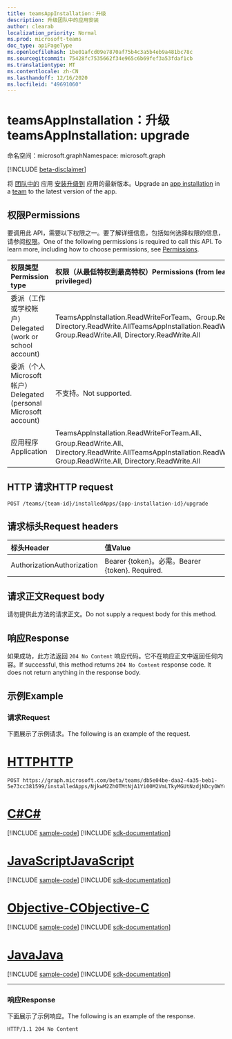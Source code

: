 ```yaml
---
title: teamsAppInstallation：升级
description: 升级团队中的应用安装
author: clearab
localization_priority: Normal
ms.prod: microsoft-teams
doc_type: apiPageType
ms.openlocfilehash: 1be01afcd09e7870af75b4c3a5b4eb9a481bc78c
ms.sourcegitcommit: 75428fc7535662f34e965c6b69fef3a53fdaf1cb
ms.translationtype: MT
ms.contentlocale: zh-CN
ms.lasthandoff: 12/16/2020
ms.locfileid: "49691060"
---
```

# <a name="teamsappinstallation-upgrade"></a><span data-ttu-id="30486-103">teamsAppInstallation：升级</span><span class="sxs-lookup"><span data-stu-id="30486-103">teamsAppInstallation: upgrade</span></span>

<span data-ttu-id="30486-104">命名空间：microsoft.graph</span><span class="sxs-lookup"><span data-stu-id="30486-104">Namespace: microsoft.graph</span></span>

[!INCLUDE [beta-disclaimer](../../includes/beta-disclaimer.md)]

<span data-ttu-id="30486-105">将 [团队中的](../resources/teamsappinstallation.md) 应用 [安装升级到](../resources/team.md) 应用的最新版本。</span><span class="sxs-lookup"><span data-stu-id="30486-105">Upgrade an [app installation](../resources/teamsappinstallation.md) in a [team](../resources/team.md) to the latest version of the app.</span></span>

## <a name="permissions"></a><span data-ttu-id="30486-106">权限</span><span class="sxs-lookup"><span data-stu-id="30486-106">Permissions</span></span>

<span data-ttu-id="30486-p101">要调用此 API，需要以下权限之一。要了解详细信息，包括如何选择权限的信息，请参阅[权限](/graph/permissions-reference)。</span><span class="sxs-lookup"><span data-stu-id="30486-p101">One of the following permissions is required to call this API. To learn more, including how to choose permissions, see [Permissions](/graph/permissions-reference).</span></span>

|<span data-ttu-id="30486-109">权限类型</span><span class="sxs-lookup"><span data-stu-id="30486-109">Permission type</span></span>      | <span data-ttu-id="30486-110">权限（从最低特权到最高特权）</span><span class="sxs-lookup"><span data-stu-id="30486-110">Permissions (from least to most privileged)</span></span>              |
|:--------------------|:---------------------------------------------------------|
|<span data-ttu-id="30486-111">委派（工作或学校帐户）</span><span class="sxs-lookup"><span data-stu-id="30486-111">Delegated (work or school account)</span></span> | <span data-ttu-id="30486-112">TeamsAppInstallation.ReadWriteForTeam、Group.ReadWrite.All、Directory.ReadWrite.All</span><span class="sxs-lookup"><span data-stu-id="30486-112">TeamsAppInstallation.ReadWriteForTeam, Group.ReadWrite.All, Directory.ReadWrite.All</span></span> |
|<span data-ttu-id="30486-113">委派（个人 Microsoft 帐户）</span><span class="sxs-lookup"><span data-stu-id="30486-113">Delegated (personal Microsoft account)</span></span> | <span data-ttu-id="30486-114">不支持。</span><span class="sxs-lookup"><span data-stu-id="30486-114">Not supported.</span></span>    |
|<span data-ttu-id="30486-115">应用程序</span><span class="sxs-lookup"><span data-stu-id="30486-115">Application</span></span> | <span data-ttu-id="30486-116">TeamsAppInstallation.ReadWriteForTeam.All、Group.ReadWrite.All、Directory.ReadWrite.All</span><span class="sxs-lookup"><span data-stu-id="30486-116">TeamsAppInstallation.ReadWriteForTeam.All, Group.ReadWrite.All, Directory.ReadWrite.All</span></span> |

## <a name="http-request"></a><span data-ttu-id="30486-117">HTTP 请求</span><span class="sxs-lookup"><span data-stu-id="30486-117">HTTP request</span></span>
<!-- { "blockType": "ignored" } -->
```http
POST /teams/{team-id}/installedApps/{app-installation-id}/upgrade
```

## <a name="request-headers"></a><span data-ttu-id="30486-118">请求标头</span><span class="sxs-lookup"><span data-stu-id="30486-118">Request headers</span></span>

| <span data-ttu-id="30486-119">标头</span><span class="sxs-lookup"><span data-stu-id="30486-119">Header</span></span>       | <span data-ttu-id="30486-120">值</span><span class="sxs-lookup"><span data-stu-id="30486-120">Value</span></span> |
|:---------------|:--------|
| <span data-ttu-id="30486-121">Authorization</span><span class="sxs-lookup"><span data-stu-id="30486-121">Authorization</span></span>  | <span data-ttu-id="30486-p102">Bearer {token}。必需。</span><span class="sxs-lookup"><span data-stu-id="30486-p102">Bearer {token}. Required.</span></span>  |

## <a name="request-body"></a><span data-ttu-id="30486-124">请求正文</span><span class="sxs-lookup"><span data-stu-id="30486-124">Request body</span></span>

<span data-ttu-id="30486-125">请勿提供此方法的请求正文。</span><span class="sxs-lookup"><span data-stu-id="30486-125">Do not supply a request body for this method.</span></span>

## <a name="response"></a><span data-ttu-id="30486-126">响应</span><span class="sxs-lookup"><span data-stu-id="30486-126">Response</span></span>

<span data-ttu-id="30486-p103">如果成功，此方法返回 `204 No Content` 响应代码。它不在响应正文中返回任何内容。</span><span class="sxs-lookup"><span data-stu-id="30486-p103">If successful, this method returns `204 No Content` response code. It does not return anything in the response body.</span></span>

## <a name="example"></a><span data-ttu-id="30486-129">示例</span><span class="sxs-lookup"><span data-stu-id="30486-129">Example</span></span>

### <a name="request"></a><span data-ttu-id="30486-130">请求</span><span class="sxs-lookup"><span data-stu-id="30486-130">Request</span></span>

<span data-ttu-id="30486-131">下面展示了示例请求。</span><span class="sxs-lookup"><span data-stu-id="30486-131">The following is an example of the request.</span></span>


# <a name="http"></a>[<span data-ttu-id="30486-132">HTTP</span><span class="sxs-lookup"><span data-stu-id="30486-132">HTTP</span></span>](#tab/http)
<!-- {
  "blockType": "request",
  "name": "upgrade_teamsapp_in_team"
}-->

```http
POST https://graph.microsoft.com/beta/teams/db5e04be-daa2-4a35-beb1-5e73cc381599/installedApps/NjkwM2ZhOTMtNjA1Yi00M2VmLTkyMGUtNzdjNDcyOWY4MjU4IyMwMjQwYTM2OC0yNWUwLTQ1NjktOGViZS0xMzYwMWNiNTVhMTg=/upgrade
```
# <a name="c"></a>[<span data-ttu-id="30486-133">C#</span><span class="sxs-lookup"><span data-stu-id="30486-133">C#</span></span>](#tab/csharp)
[!INCLUDE [sample-code](../includes/snippets/csharp/upgrade-teamsapp-in-team-csharp-snippets.md)]
[!INCLUDE [sdk-documentation](../includes/snippets/snippets-sdk-documentation-link.md)]

# <a name="javascript"></a>[<span data-ttu-id="30486-134">JavaScript</span><span class="sxs-lookup"><span data-stu-id="30486-134">JavaScript</span></span>](#tab/javascript)
[!INCLUDE [sample-code](../includes/snippets/javascript/upgrade-teamsapp-in-team-javascript-snippets.md)]
[!INCLUDE [sdk-documentation](../includes/snippets/snippets-sdk-documentation-link.md)]

# <a name="objective-c"></a>[<span data-ttu-id="30486-135">Objective-C</span><span class="sxs-lookup"><span data-stu-id="30486-135">Objective-C</span></span>](#tab/objc)
[!INCLUDE [sample-code](../includes/snippets/objc/upgrade-teamsapp-in-team-objc-snippets.md)]
[!INCLUDE [sdk-documentation](../includes/snippets/snippets-sdk-documentation-link.md)]

# <a name="java"></a>[<span data-ttu-id="30486-136">Java</span><span class="sxs-lookup"><span data-stu-id="30486-136">Java</span></span>](#tab/java)
[!INCLUDE [sample-code](../includes/snippets/java/upgrade-teamsapp-in-team-java-snippets.md)]
[!INCLUDE [sdk-documentation](../includes/snippets/snippets-sdk-documentation-link.md)]

---



### <a name="response"></a><span data-ttu-id="30486-137">响应</span><span class="sxs-lookup"><span data-stu-id="30486-137">Response</span></span>

<span data-ttu-id="30486-138">下面展示了示例响应。</span><span class="sxs-lookup"><span data-stu-id="30486-138">The following is an example of the response.</span></span> 

<!-- {
  "blockType": "response",
  "name": "upgrade_teamsapp_in_team",
  "truncated": true
} -->
```http
HTTP/1.1 204 No Content
```

<!-- uuid: 8fcb5dbc-d5aa-4681-8e31-b001d5168d79
2015-10-25 14:57:30 UTC -->
<!--
{
  "type": "#page.annotation",
  "description": "Upgrade app in team",
  "keywords": "",
  "section": "documentation",
  "tocPath": "",
  "suppressions": []
}
-->


